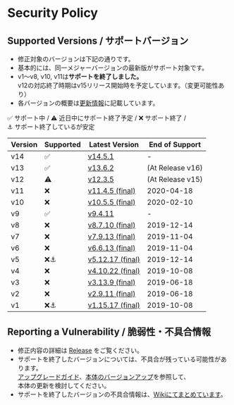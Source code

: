 # Security Policy

## Supported Versions / サポートバージョン

- 修正対象のバージョンは下記の通りです。
- 基本的には、同一メジャーバージョンの最新版がサポート対象です。
- v1～v8, v10, v11は**サポートを終了しました。**  
v12の対応終了時期はv15リリース開始時を予定しています。（変更可能性あり）
- 各バージョンの概要は[更新情報](../../wiki/UpdateInfo)に記載しています。

:white_check_mark: サポート中 / 
:warning: 近日中にサポート終了予定 / 
:x: サポート終了 /   
:anchor: サポート終了しているが安定

| Version | Supported          | Latest Version | End of Support |
| ------- | ------------------ |----------------|----------------|
| v14     | :white_check_mark: |[v14.5.1](../../releases/tag/v14.5.1)          |-|
| v13     | :white_check_mark: |[v13.6.2](../../releases/tag/v13.6.2)          |(At Release v16)|
| v12     | :warning:          |[v12.3.5](../../releases/tag/v12.3.5)          |(At Release v15)|
| v11     | :x:                |[v11.4.5 (final)](../../releases/tag/v11.4.5)  |2020-04-18|
| v10     | :x:                |[v10.5.5 (final)](../../releases/tag/v10.5.5)  |2020-02-10|
| v9      | :white_check_mark: |[v9.4.11](../../releases/tag/v9.4.11)          |-|
| v8      | :x:                |[v8.7.10 (final)](../../releases/tag/v8.7.10)  |2019-12-14|
| v7      | :x:                |[v7.9.13 (final)](../../releases/tag/v7.9.13)  |2019-11-04|
| v6      | :x:                |[v6.6.13 (final)](../../releases/tag/v6.6.13)  |2019-11-04|
| v5      | :x::anchor:        |[v5.12.17 (final)](../../releases/tag/v5.12.17)|2019-12-14|
| v4      | :x:                |[v4.10.22 (final)](../../releases/tag/v4.10.22)|2019-10-08|
| v3      | :x:                |[v3.13.9 (final)](../../releases/tag/v3.13.9)  |2019-06-18|
| v2      | :x:                |[v2.9.11 (final)](../../releases/tag/v2.9.11)  |2019-06-18|
| v1      | :x::anchor:        |[v1.15.17 (final)](../../releases/tag/v1.15.17)|2019-10-08|

## Reporting a Vulnerability / 脆弱性・不具合情報

- 修正内容の詳細は [Release](../../releases) をご覧ください。
- サポートを終了したバージョンについては、不具合が残っている可能性があります。  
[アップグレードガイド](../../wiki/MigrationGuide)、[本体のバージョンアップ](../../wiki/HowToUpdate)を参照して、  
本体の更新を検討してください。
- サポートを終了したバージョンの不具合情報は、[Wikiにてまとめています](../../wiki/DeprecatedVersionBugs)。
